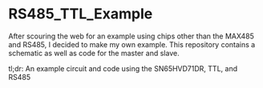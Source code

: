 # RS485_TTL_Example
After scouring the web for an example using chips other than the MAX485 and RS485, I decided to make my own example.
This repository contains a schematic as well as code for the master and slave.

tl;dr: An example circuit and code using the SN65HVD71DR, TTL, and RS485
